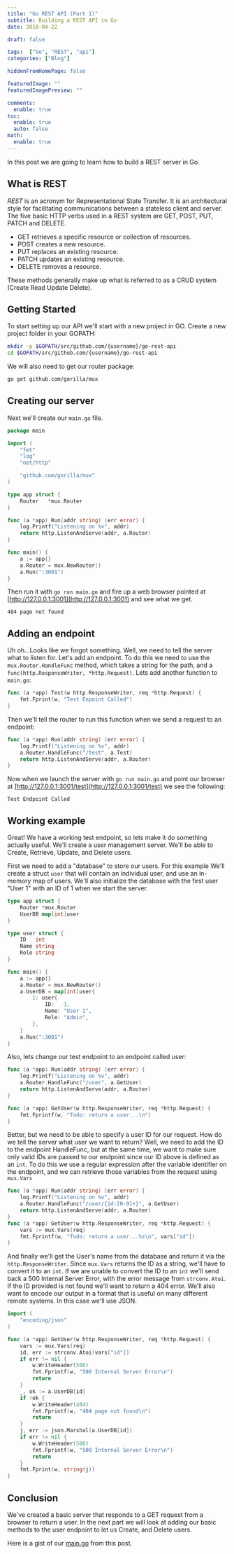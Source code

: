 ```yaml
---
title: "Go REST API (Part 1)"
subtitle: Building a REST API in Go
date: 2018-04-22

draft: false

tags:  ["Go", "REST", "api"]
categories: ["Blog"]

hiddenFromHomePage: false

featuredImage: ""
featuredImagePreview: ""

comments:
  enable: true
toc:
  enable: true
  auto: false
math:
  enable: true
---
```


In this post we are going to learn how to build a REST server in Go.
<!--more-->

## What is REST

*REST* is an acronym for Representational State Transfer. It is an architectural style for facilitating communications between a stateless client and server. The five basic HTTP verbs used in a REST system are GET, POST, PUT, PATCH and DELETE.

* GET retrieves a specific resource or collection of resources.
* POST creates a new resource.
* PUT replaces an existing resource.
* PATCH updates an existing resource.
* DELETE removes a resource.

These methods generally make up what is referred to as a CRUD system (Create Read Update Delete).

## Getting Started

To start setting up our API we'll start with a new project in GO. Create a new project folder in your GOPATH:

```bash
mkdir -p $GOPATH/src/github.com/{username}/go-rest-api
cd $GOPATH/src/github.com/{username}/go-rest-api
```

We will also need to get our router package:

```bash
go get github.com/gorilla/mux
```

## Creating our server

Next we'll create our `main.go` file.

```go
package main

import (
    "fmt"
    "log"
    "net/http"

    "github.com/gorilla/mux"
)

type app struct {
    Router   *mux.Router
}

func (a *app) Run(addr string) (err error) {
    log.Printf("Listening on %v", addr)
    return http.ListenAndServe(addr, a.Router)
}

func main() {
    a := app{}
    a.Router = mux.NewRouter()
    a.Run(":3001")
}
```

Then run it with `go run main.go` and fire up a web browser pointed at [http://127.0.0.1:3001](http://127.0.0.1:3001) and see what we get.

```text
404 page not found
```

## Adding an endpoint

Uh oh...Looks like we forgot something. Well, we need to tell the server what to listen for. Let's add an endpoint. To do this we need to use the `mux.Router.HandleFunc` method, which takes a string for the path, and a `func(http.ResponseWriter, *http.Request)`. Lets add another function to `main.go`:

```go
func (a *app) Test(w http.ResponseWriter, req *http.Request) {
    fmt.Fprint(w, "Test Enpoint Called")
}

```

Then we'll tell the router to run this function when we send a request to an endpoint:

```go
func (a *app) Run(addr string) (err error) {
    log.Printf("Listening on %v", addr)
    a.Router.HandleFunc("/test", a.Test)
    return http.ListenAndServe(addr, a.Router)
}
```

Now when we launch the server with `go run main.go` and point our browser at [http://127.0.0.1:3001/test](http://127.0.0.1:3001/test) we see the following:

```text
Test Endpoint Called
```

## Working example

Great! We have a working test endpoint, so lets make it do something actually useful. We'll create a user management server. We'll be able to Create, Retrieve, Update, and Delete users.

First we need to add a "database" to store our users. For this example We'll create a struct `user` that will contain an individual user, and use an in-memory map of users. We'll also initialize the database with the first user "User 1" with an ID of 1 when we start the server.

```go
type app struct {
    Router *mux.Router
    UserDB map[int]user
}

type user struct {
    ID   int
    Name string
    Role string
}

func main() {
    a := app{}
    a.Router = mux.NewRouter()
    a.UserDB = map[int]user{
        1: user{
            ID:   1,
            Name: "User 1",
            Role: "Admin",
        },
    }
    a.Run(":3001")
}
```

Also, lets change our test endpoint to an endpoint called user:

```go
func (a *app) Run(addr string) (err error) {
    log.Printf("Listening on %v", addr)
    a.Router.HandleFunc("/user", a.GetUser)
    return http.ListenAndServe(addr, a.Router)
}

func (a *app) GetUser(w http.ResponseWriter, req *http.Request) {
    fmt.Fprintf(w, "Todo: return a user...\n")
}
```

Better, but we need to be able to specify a user ID for our request. How do we tell the server what user we want to return? Well, we need to add the ID to the endpoint HandleFunc, but at the same time, we want to make sure only valid IDs are passed to our endpoint since our ID above is defined as an `int`. To do this we use a regular expression after the variable identifier on the endpoint, and we can retrieve those variables from the request using `mux.Vars`

```go
func (a *app) Run(addr string) (err error) {
    log.Printf("Listening on %v", addr)
    a.Router.HandleFunc("/user/{id:[0-9]+}", a.GetUser)
    return http.ListenAndServe(addr, a.Router)
}
func (a *app) GetUser(w http.ResponseWriter, req *http.Request) {
    vars := mux.Vars(req)
    fmt.Fprintf(w, "Todo: return a user...%s\n", vars["id"])
}
```

And finally we'll get the User's name from the database and return it via the `http.ResponseWriter`. Since `mux.Vars` returns the ID as a string, we'll have to convert it to an `int`. If we are unable to convert the ID to an `int` we'll send back a 500 Internal Server Error, with the error message from `strconv.Atoi`. If the ID provided is not found we'll want to return a 404 error. We'll also want to encode our output in a format that is useful on many different remote systems. In this case we'll use JSON.

```go
import (
    "encoding/json"
)

func (a *app) GetUser(w http.ResponseWriter, req *http.Request) {
    vars := mux.Vars(req)
    id, err := strconv.Atoi(vars["id"])
    if err != nil {
        w.WriteHeader(500)
        fmt.Fprintf(w, "500 Internal Server Error\n")
        return
    }
    _, ok := a.UserDB[id]
    if !ok {
        w.WriteHeader(404)
        fmt.Fprintf(w, "404 page not found\n")
        return
    }
    j, err := json.Marshal(a.UserDB[id])
    if err != nil {
        w.WriteHeader(500)
        fmt.Fprintf(w, "500 Internal Server Error\n")
        return
    }
    fmt.Fprint(w, string(j))
}
```

## Conclusion

We've created a basic server that responds to a GET request from a browser to return a user. In the next part we will look at adding our basic methods to the user endpoint to let us Create, and Delete users.

Here is a gist of our [main.go](https://gist.github.com/AarynSmith/15cf2186d639ad0cf44afafa0591e40b#file-main-go) from this post.
